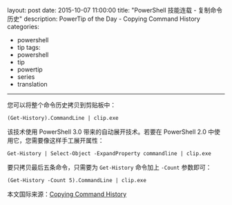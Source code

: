 layout: post
date: 2015-10-07 11:00:00
title: "PowerShell 技能连载 - 复制命令历史"
description: PowerTip of the Day - Copying Command History
categories:
- powershell
- tip
tags:
- powershell
- tip
- powertip
- series
- translation
---
您可以将整个命令历史拷贝到剪贴板中：

    (Get-History).CommandLine | clip.exe

该技术使用 PowerShell 3.0 带来的自动展开技术。若要在 PowerShell 2.0 中使用它，您需要像这样手工展开属性：

    Get-History | Select-Object -ExpandProperty commandline | clip.exe

要只拷贝最后五条命令，只需要为 `Get-History` 命令加上 `-Count` 参数即可：

    (Get-History -Count 5).CommandLine | clip.exe

<!--more-->
本文国际来源：[Copying Command History](http://community.idera.com/powershell/powertips/b/tips/posts/copying-command-history-0)
